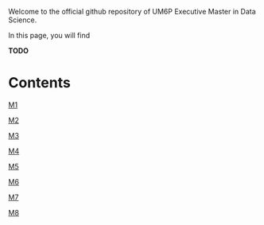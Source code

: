 Welcome to the official github repository of UM6P Executive Master in Data Science. 

In this page, you will find

**TODO**

# Contents

[M1](https://github.com/ratnania/UM6P-SDAD-EX-2020/M1/README.md)

[M2](https://github.com/ratnania/UM6P-SDAD-EX-2020/M2/README.md)

[M3](https://github.com/ratnania/UM6P-SDAD-EX-2020/M3/README.md)

[M4](https://github.com/ratnania/UM6P-SDAD-EX-2020/M4/README.md)

[M5](https://github.com/ratnania/UM6P-SDAD-EX-2020/M5/README.md)

[M6](https://github.com/ratnania/UM6P-SDAD-EX-2020/M6/README.md)

[M7](https://github.com/ratnania/UM6P-SDAD-EX-2020/M7/README.md)

[M8](https://github.com/ratnania/UM6P-SDAD-EX-2020/M8/README.md)

